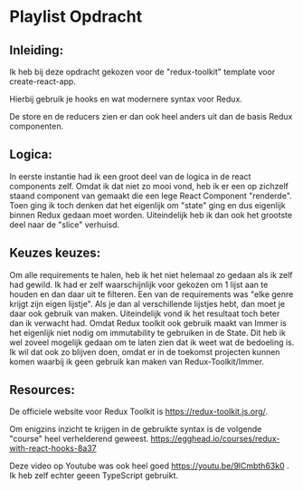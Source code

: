 # Playlist Opdracht

## Inleiding:

Ik heb bij deze opdracht gekozen voor de "redux-toolkit" template voor create-react-app.

Hierbij gebruik je hooks en wat modernere syntax voor Redux.

De store en de reducers zien er dan ook heel anders uit dan de basis Redux componenten.

## Logica:

In eerste instantie had ik een groot deel van de logica in de react components zelf. 
Omdat ik dat niet zo mooi vond, heb ik er een op zichzelf staand component van gemaakt die een lege React Component "renderde".
Toen ging ik toch denken dat het eigenlijk om "state" ging en dus eigenlijk binnen Redux gedaan moet worden.
Uiteindelijk heb ik dan ook het grootste deel naar de "slice" verhuisd.

## Keuzes keuzes:

Om alle requirements te halen, heb ik het niet helemaal zo gedaan als ik zelf had gewild. Ik had er zelf waarschijnlijk voor gekozen om 1 lijst aan te houden en dan daar uit te filteren.
Een van de requirements was "elke genre krijgt zijn eigen lijstje".
Als je dan al verschillende lijstjes hebt, dan moet je daar ook gebruik van maken. Uiteindelijk vond ik het resultaat toch beter dan ik verwacht had.
Omdat Redux toolkit ook gebruik maakt van Immer is het eigenlijk niet nodig om immutability te gebruiken in de State. Dit heb ik wel zoveel mogelijk gedaan om te laten zien dat ik weet wat de bedoeling is.
Ik wil dat ook zo blijven doen, omdat er in de toekomst projecten kunnen komen waarbij ik geen gebruik kan maken van Redux-Toolkit/Immer.

## Resources:

De officiele website voor Redux Toolkit is https://redux-toolkit.js.org/.

Om  enigzins inzicht te krijgen in de gebruikte syntax is de volgende "course" heel verhelderend geweest. https://egghead.io/courses/redux-with-react-hooks-8a37

Deze video op Youtube was ook heel goed https://youtu.be/9lCmbth63k0 .
Ik heb zelf echter geeen TypeScript gebruikt.